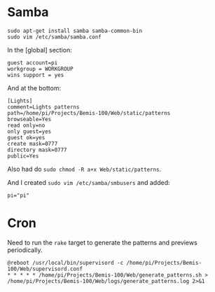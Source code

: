 # Samba

	sudo apt-get install samba samba-common-bin
	sudo vim /etc/samba/samba.conf


In the [global] section:

	guest account=pi
	workgroup = WORKGROUP
	wins support = yes

And at the bottom:

	[Lights]
	comment=Lights patterns
	path=/home/pi/Projects/Bemis-100/Web/static/patterns
	browseable=Yes
	read only=no
	only guest=yes
	guest ok=yes
	create mask=0777
	directory mask=0777
	public=Yes

Also had do `sudo chmod -R a+x Web/static/patterns`. 

And I created `sudo vim /etc/samba/smbusers` and added:

	pi="pi"

# Cron

Need to run the `rake` target to generate the patterns and previews periodically. 

	@reboot /usr/local/bin/supervisord -c /home/pi/Projects/Bemis-100/Web/supervisord.conf
	* * * * * /home/pi/Projects/Bemis-100/Web/generate_patterns.sh > /home/pi/Projects/Bemis-100/Web/logs/generate_patterns.log 2>&1
